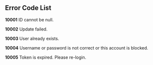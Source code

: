 ## Error Code List

**10001** ID cannot be null.

**10002** Update failed.

**10003** User already exists.

**10004** Username or password is not correct or this account is blocked.

**10005** Token is expired. Please re-login.
